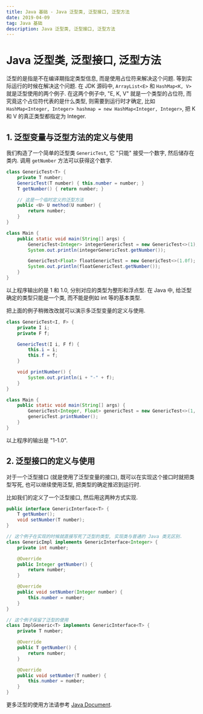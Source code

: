 ```yaml
---
title: Java 基础 - Java 泛型类, 泛型接口, 泛型方法
date: 2019-04-09
tag: Java 基础
description: Java 泛型类, 泛型接口, 泛型方法
---
```


# Java 泛型类, 泛型接口, 泛型方法

泛型的是指是不在编译期指定类型信息, 而是使用占位符来解决这个问题. 等到实际运行的时候在解决这个问题. 在 JDK 源码中, `ArrayList<E>` 和 `HashMap<K, V>` 就是泛型使用的两个例子. 在这两个例子中, "E, K, V" 就是一个类型的占位符, 而究竟这个占位符代表的是什么类型, 则需要到运行时才确定, 比如 `HashMap<Integer, Integer> hashmap = new HashMap<Integer, Integer>`, 把 K 和 V 的真正类型都指定为 Integer.

## 1. 泛型变量与泛型方法的定义与使用

我们构造了一个简单的泛型类 `GenericTest`, 它 "只能" 接受一个数字, 然后储存在类内. 调用 `getNumber` 方法可以获得这个数字.

```java
class GenericTest<T> {
    private T number; 
    GenericTest(T number) { this.number = number; } 
    T getNumber() { return number; }

    // 这是一个临时定义的泛型方法
    public <U> U method(U number) {
        return number;
    }
}

class Main {
    public static void main(String[] args) {
        GenericTest<Integer> integerGenericTest = new GenericTest<>(1);
        System.out.println(integerGenericTest.getNumber());

        GenericTest<Float> floatGenericTest = new GenericTest<>(1.0f);
        System.out.println(floatGenericTest.getNumber());
    }
}
```

以上程序输出的是 1 和 1.0, 分别对应的类型为整形和浮点型. 在 Java 中, 给泛型确定的类型只能是一个类, 而不能是例如 int 等的基本类型.

把上面的例子稍微改改就可以演示多泛型变量的定义与使用.

```java
class GenericTest<I, F> {
    private I i;
    private F f;

    GenericTest(I i, F f) {
        this.i = i;
        this.f = f;
    }

    void printNumber() {
        System.out.println(i + "-" + f);
    }
}

class Main {
    public static void main(String[] args) {
        GenericTest<Integer, Float> genericTest = new GenericTest<>(1, 1.0f);
        genericTest.printNumber();
    }
}
```

以上程序的输出是 "1-1.0".

## 2. 泛型接口的定义与使用

对于一个泛型接口 (就是使用了泛型变量的接口), 既可以在实现这个接口时就把类型写死, 也可以继续使用泛型, 把类型的确定推迟到运行时.

比如我们的定义了一个泛型接口, 然后用这两种方式实现.

```java
public interface GenericInterface<T> {
    T getNumber();
    void setNumber(T number);
}

// 这个例子在实现的时候就直接写死了泛型的类型, 实现类与普通的 Java 类无区别.
class GenericImpl implements GenericInterface<Integer> {
    private int number;

    @Override
    public Integer getNumber() {
        return number;
    }

    @Override
    public void setNumber(Integer number) {
        this.number = number;
    }
}

// 这个例子保留了泛型的使用
class ImplGeneric<T> implements GenericInterface<T> {
    private T number;

    @Override
    public T getNumber() {
        return number;
    }

    @Override
    public void setNumber(T number) {
        this.number = number;
    }
}
```

更多泛型的使用方法请参考 [Java Document](https://docs.oracle.com/javase/tutorial/java/generics/index.html).